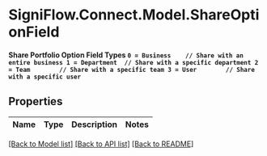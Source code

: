 # SigniFlow.Connect.Model.ShareOptionField
#### Share Portfolio Option Field Types ` 0 = Business    // Share with an entire business 1 = Department  // Share with a specific department 2 = Team        // Share with a specific team 3 = User        // Share with a specific user `

## Properties

Name | Type | Description | Notes
------------ | ------------- | ------------- | -------------

[[Back to Model list]](../README.md#documentation-for-models) [[Back to API list]](../README.md#documentation-for-api-endpoints) [[Back to README]](../README.md)

